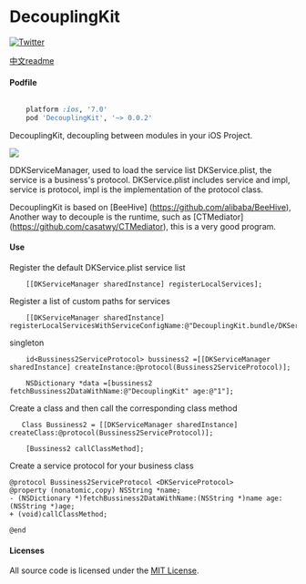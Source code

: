 # DecouplingKit


[![Twitter](https://img.shields.io/badge/twitter-@coderyi9-green.svg?style=flat)](http://twitter.com/coderyi9)

[中文readme](https://github.com/coderyi/DecouplingKit/blob/master/Documents/Readme_cn.md)
#### Podfile

```ruby

	platform :ios, '7.0'
	pod 'DecouplingKit', '~> 0.0.2'

```



DecouplingKit, decoupling between modules in your iOS Project.



![](https://github.com/coderyi/DecouplingKit/blob/master/Documents/DecouplingKit.png)


DDKServiceManager, used to load the service list DKService.plist, the service is a business's  protocol. DKService.plist includes service and impl, service is protocol, impl is the implementation of the protocol class.






DecouplingKit is based on [BeeHive] (https://github.com/alibaba/BeeHive),  Another way to decouple is the runtime, such as [CTMediator] (https://github.com/casatwy/CTMediator), this is a very good program.

#### Use

Register the default DKService.plist service list

```
    [[DKServiceManager sharedInstance] registerLocalServices];
```

Register a list of custom paths for services

```
    [[DKServiceManager sharedInstance] registerLocalServicesWithServiceConfigName:@"DecouplingKit.bundle/DKService"];

```

singleton

```
    id<Bussiness2ServiceProtocol> bussiness2 =[[DKServiceManager sharedInstance] createInstance:@protocol(Bussiness2ServiceProtocol)];
    
    NSDictionary *data =[bussiness2 fetchBussiness2DataWithName:@"DecouplingKit" age:@"1"];

```


Create a class and then call the corresponding class method

```
   Class Bussiness2 = [[DKServiceManager sharedInstance] createClass:@protocol(Bussiness2ServiceProtocol)];

    [Bussiness2 callClassMethod];

```


Create a service protocol for your business class

```
@protocol Bussiness2ServiceProtocol <DKServiceProtocol>
@property (nonatomic,copy) NSString *name;
- (NSDictionary *)fetchBussiness2DataWithName:(NSString *)name age:(NSString *)age;
+ (void)callClassMethod;

@end

```




#### Licenses

All source code is licensed under the [MIT License](https://github.com/coderyi/DecouplingKit/blob/master/LICENSE).




